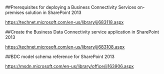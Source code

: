 ##Prerequisites for deploying a Business Connectivity Services on-premises solution in SharePoint 2013

https://technet.microsoft.com/en-us/library/jj683118.aspx

##Create the Business Data Connectivity service application in SharePoint 2013

https://technet.microsoft.com/en-us/library/jj683108.aspx

##BDC model schema reference for SharePoint 2013

https://msdn.microsoft.com/en-us/library/office/jj163906.aspx








